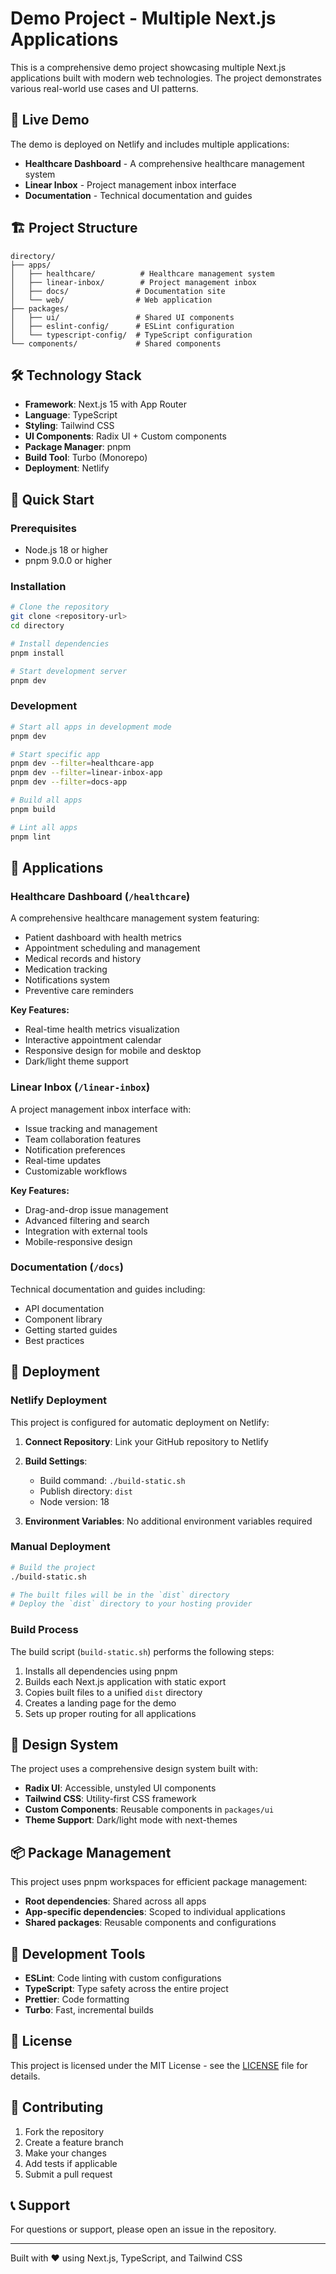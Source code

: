 # Demo Project - Multiple Next.js Applications

This is a comprehensive demo project showcasing multiple Next.js applications built with modern web technologies. The project demonstrates various real-world use cases and UI patterns.

## 🚀 Live Demo

The demo is deployed on Netlify and includes multiple applications:

- **Healthcare Dashboard** - A comprehensive healthcare management system
- **Linear Inbox** - Project management inbox interface
- **Documentation** - Technical documentation and guides

## 🏗️ Project Structure

```
directory/
├── apps/
│   ├── healthcare/          # Healthcare management system
│   ├── linear-inbox/        # Project management inbox
│   ├── docs/               # Documentation site
│   └── web/                # Web application
├── packages/
│   ├── ui/                 # Shared UI components
│   ├── eslint-config/      # ESLint configuration
│   └── typescript-config/  # TypeScript configuration
└── components/             # Shared components
```

## 🛠️ Technology Stack

- **Framework**: Next.js 15 with App Router
- **Language**: TypeScript
- **Styling**: Tailwind CSS
- **UI Components**: Radix UI + Custom components
- **Package Manager**: pnpm
- **Build Tool**: Turbo (Monorepo)
- **Deployment**: Netlify

## 🚀 Quick Start

### Prerequisites

- Node.js 18 or higher
- pnpm 9.0.0 or higher

### Installation

```bash
# Clone the repository
git clone <repository-url>
cd directory

# Install dependencies
pnpm install

# Start development server
pnpm dev
```

### Development

```bash
# Start all apps in development mode
pnpm dev

# Start specific app
pnpm dev --filter=healthcare-app
pnpm dev --filter=linear-inbox-app
pnpm dev --filter=docs-app

# Build all apps
pnpm build

# Lint all apps
pnpm lint
```

## 📱 Applications

### Healthcare Dashboard (`/healthcare`)

A comprehensive healthcare management system featuring:

- Patient dashboard with health metrics
- Appointment scheduling and management
- Medical records and history
- Medication tracking
- Notifications system
- Preventive care reminders

**Key Features:**
- Real-time health metrics visualization
- Interactive appointment calendar
- Responsive design for mobile and desktop
- Dark/light theme support

### Linear Inbox (`/linear-inbox`)

A project management inbox interface with:

- Issue tracking and management
- Team collaboration features
- Notification preferences
- Real-time updates
- Customizable workflows

**Key Features:**
- Drag-and-drop issue management
- Advanced filtering and search
- Integration with external tools
- Mobile-responsive design

### Documentation (`/docs`)

Technical documentation and guides including:

- API documentation
- Component library
- Getting started guides
- Best practices

## 🚀 Deployment

### Netlify Deployment

This project is configured for automatic deployment on Netlify:

1. **Connect Repository**: Link your GitHub repository to Netlify
2. **Build Settings**:
   - Build command: `./build-static.sh`
   - Publish directory: `dist`
   - Node version: 18

3. **Environment Variables**: No additional environment variables required

### Manual Deployment

```bash
# Build the project
./build-static.sh

# The built files will be in the `dist` directory
# Deploy the `dist` directory to your hosting provider
```

### Build Process

The build script (`build-static.sh`) performs the following steps:

1. Installs all dependencies using pnpm
2. Builds each Next.js application with static export
3. Copies built files to a unified `dist` directory
4. Creates a landing page for the demo
5. Sets up proper routing for all applications

## 🎨 Design System

The project uses a comprehensive design system built with:

- **Radix UI**: Accessible, unstyled UI components
- **Tailwind CSS**: Utility-first CSS framework
- **Custom Components**: Reusable components in `packages/ui`
- **Theme Support**: Dark/light mode with next-themes

## 📦 Package Management

This project uses pnpm workspaces for efficient package management:

- **Root dependencies**: Shared across all apps
- **App-specific dependencies**: Scoped to individual applications
- **Shared packages**: Reusable components and configurations

## 🔧 Development Tools

- **ESLint**: Code linting with custom configurations
- **TypeScript**: Type safety across the entire project
- **Prettier**: Code formatting
- **Turbo**: Fast, incremental builds

## 📄 License

This project is licensed under the MIT License - see the [LICENSE](LICENSE) file for details.

## 🤝 Contributing

1. Fork the repository
2. Create a feature branch
3. Make your changes
4. Add tests if applicable
5. Submit a pull request

## 📞 Support

For questions or support, please open an issue in the repository.

---

Built with ❤️ using Next.js, TypeScript, and Tailwind CSS

